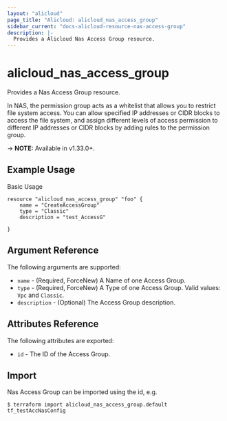 ```yaml
---
layout: "alicloud"
page_title: "Alicloud: alicloud_nas_access_group"
sidebar_current: "docs-alicloud-resource-nas-access-group"
description: |-
  Provides a Alicloud Nas Access Group resource.
---
```


# alicloud\_nas_access_group

Provides a Nas Access Group resource.

In NAS, the permission group acts as a whitelist that allows you to restrict file system access. You can allow specified IP addresses or CIDR blocks to access the file system, and assign different levels of access permission to different IP addresses or CIDR blocks by adding rules to the permission group.

-> **NOTE:** Available in v1.33.0+.

## Example Usage

Basic Usage

```
resource "alicloud_nas_access_group" "foo" {
    name = "CreateAccessGroup"
 	type = "Classic"
 	description = "test_AccessG"
  
}
```
## Argument Reference

The following arguments are supported:

* `name` - (Required, ForceNew) A Name of one Access Group.
* `type` - (Required, ForceNew) A Type of one Access Group. Valid values: `Vpc` and `Classic`.
* `description` - (Optional) The Access Group description.

## Attributes Reference

The following attributes are exported:

* `id` - The ID of the Access Group.

## Import

Nas Access Group can be imported using the id, e.g.

```
$ terraform import alicloud_nas_access_group.default tf_testAccNasConfig
```
